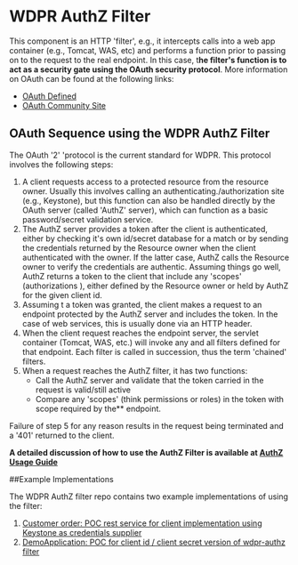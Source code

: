 WDPR AuthZ Filter
=========

This component is an HTTP 'filter', e.g., it intercepts calls into a web app container (e.g., Tomcat, WAS, etc) and performs  a function prior to passing on to the  request to the real endpoint.  In this case, t**he filter's function is to act as a security gate using the OAuth security protocol**. More information on OAuth can be found at the following links:

* [OAuth Defined](http://en.wikipedia.org/wiki/OAuth)
* [OAuth Community Site](http://oauth.net/)

## OAuth Sequence using the WDPR AuthZ Filter


The OAuth '2' 'protocol is the current standard for WDPR. This protocol involves the following steps:

1. A client requests access to a protected resource from the resource owner. Usually this involves calling an authenticating./authorization site (e.g., Keystone), but this function can also be handled directly by the OAuth server (called 'AuthZ' server), which can function as a basic password/secret validation service.
2.  The AuthZ server provides a token after the client is authenticated, either by checking it's own id/secret database for a match or by sending the credentials returned by the Resource owner when the client authenticated with the owner. If the latter case, AuthZ calls the Resource owner to verify the credentials are authentic.  Assuming things go well, AuthZ returns a token to the client that include any 'scopes' (authorizations ), either  defined by the Resource owner or held by AuthZ for the given client id. 
3.  Assuming t a token was granted, the client makes a request to an endpoint protected by the  AuthZ server and includes the token. In the case of web services, this is usually done via an HTTP header.
4.  When the client request reaches the endpoint server, the servlet container (Tomcat, WAS, etc.) will invoke any and all filters defined for that endpoint.  Each filter is called in succession, thus the term 'chained' filters.
5.  When a request reaches the AuthZ filter, it has two functions:
	*  Call the AuthZ server and validate that the token carried in the request is valid/still active
	*  Compare any 'scopes' (think permissions or roles) in the token with scope required by the** endpoint. 

Failure of step 5 for any reason results in the request being terminated and a '401' returned to the client. 

**A detailed discussion of how to use the AuthZ Filter is available at [AuthZ Usage Guide](https://github.disney.com/WDPR-RA-UI/Security-Filter/blob/shanghai/Documents/wdpr-authz-user-guide.md)**
 
##Example Implementations

The WDPR AuthZ filter repo contains two example implementations of using the filter:

1. [Customer order: POC rest service for client implementation using Keystone as credentials supplier](https://github.disney.com/WDPR-RA-UI/Security-Filter/tree/shanghai/CustomerOrder)
2. [DemoApplication: POC for client id / client secret version of wdpr-authz filter](https://github.disney.com/WDPR-ReferenceArchitecture/OauthHTTPFilterTest)
	




